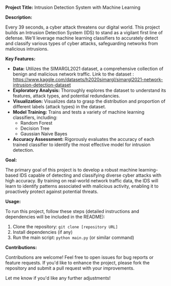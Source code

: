 **Project Title:** Intrusion Detection System with Machine Learning

**Description:**

Every 39 seconds, a cyber attack threatens our digital world. This project builds an Intrusion Detection System (IDS) to stand as a vigilant first line of defense. We'll leverage machine learning classifiers to accurately detect and classify various types of cyber attacks, safeguarding networks from malicious intrusions.

**Key Features:**

*   **Data:** Utilizes the SIMARGL2021 dataset, a comprehensive collection of benign and malicious network traffic. Link to the dataset : https://www.kaggle.com/datasets/h2020simargl/simargl2021-network-intrusion-detection-dataset
*   **Exploratory Analysis:**  Thoroughly explores the dataset to understand its features, attack types, and potential redundancies.
*   **Visualization:** Visualizes data to grasp the distribution and proportion of different labels (attack types) in the dataset.
*   **Model Training:** Trains and tests a variety of machine learning classifiers, including:
    *   Random Forest
    *   Decision Tree
    *   Gaussian Naive Bayes
*   **Accuracy Assessment:**  Rigorously evaluates the accuracy of each trained classifier to identify the most effective model for intrusion detection.

**Goal:**

The primary goal of this project is to develop a robust machine learning-based IDS capable of detecting and classifying diverse cyber attacks with high accuracy.  By training on real-world network traffic data, the IDS will learn to identify patterns associated with malicious activity, enabling it to proactively protect against potential threats.

**Usage:**

To run this project, follow these steps (detailed instructions and dependencies will be included in the README):

1.  Clone the repository: `git clone [repository URL]`
2.  Install dependencies (if any)
3.  Run the main script: `python main.py` (or similar command)

**Contributions:**

Contributions are welcome! Feel free to open issues for bug reports or feature requests. If you'd like to enhance the project, please fork the repository and submit a pull request with your improvements.

Let me know if you'd like any further adjustments! 
